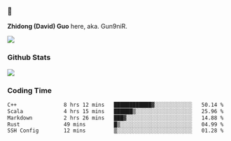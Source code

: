 ### 👋 

**Zhidong (David) Guo** here, aka. Gun9niR.

![](https://komarev.com/ghpvc/?username=Gun9niR&label=Total+Views)

### Github Stats

<img src="https://github-readme-stats.vercel.app/api?username=Gun9niR&count_private=true&show_icons=true&theme=vue-dark&hide_title=true">

### Coding Time

<!--START_SECTION:waka-->

```txt
C++               8 hrs 12 mins   ████████████▓░░░░░░░░░░░░   50.14 %
Scala             4 hrs 15 mins   ██████▒░░░░░░░░░░░░░░░░░░   25.96 %
Markdown          2 hrs 26 mins   ███▓░░░░░░░░░░░░░░░░░░░░░   14.88 %
Rust              49 mins         █▒░░░░░░░░░░░░░░░░░░░░░░░   04.99 %
SSH Config        12 mins         ▒░░░░░░░░░░░░░░░░░░░░░░░░   01.28 %
```

<!--END_SECTION:waka-->
